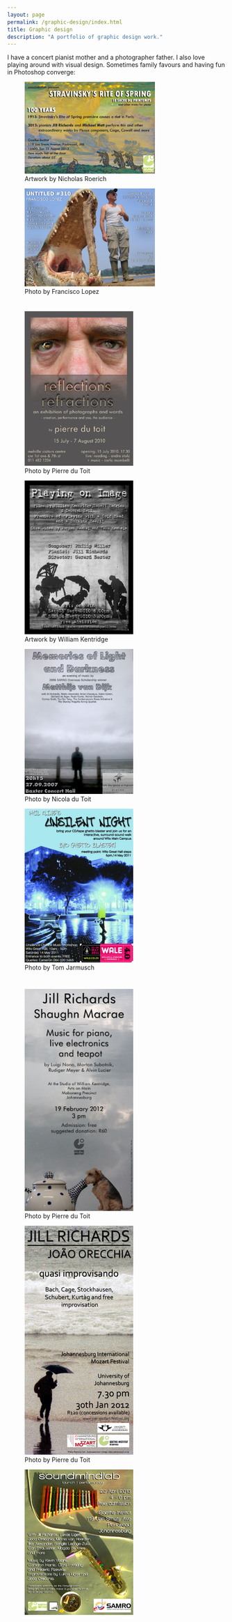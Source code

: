 ```yaml
---
layout: page
permalink: /graphic-design/index.html
title: Graphic design
description: "A portfolio of graphic design work."
---
```


I have a concert pianist mother and a photographer father. I also love playing around with visual design. Sometimes family favours and having fun in Photoshop converge:


<figure class="left" display="block">
	<a href="/images/graphic_design/RiteOfSpring.jpg"><img src="/images/graphic_design/RiteOfSpring.jpg" width ="300" alt="The Rite of Spring"></a><figcaption>Artwork by Nicholas Roerich</figcaption></figure>

<figure class="right"><a href="/images/graphic_design/Untitled310.jpg"><img src="/images/graphic_design/Untitled310.jpg" width="300" alt="Untitled #310"></a><figcaption>Photo by Francisco Lopez</figcaption></figure>


<figure class="left" style="padding-top:23px"><a href="/images/graphic_design/Exhibition.jpg"><img src="/images/graphic_design/Exhibition.jpg" title="Photo by Pierre du Toit" alt="Reflections and refractions" width="250"></a><figcaption>Photo by Pierre du Toit</figcaption></figure>

<figure class="right"><a href="/images/graphic_design/Kentridge.jpg"><img src="/images/graphic_design/Kentridge.jpg" width="250" alt="Playing on Image"></a><figcaption>Artwork by William Kentridge</figcaption></figure>

<figure class="left"><a href="/images/graphic_design/Memories.jpg"><img src="/images/graphic_design/Memories.jpg" width="250" alt="Memories of Light and Darkness"></a> <figcaption>Photo by Nicola du Toit</figcaption>
</figure>

<figure class="right"><a href="/images/graphic_design/UnsilentNight.jpg"><img src="/images/graphic_design/UnsilentNight.jpg" width="250" alt="Unsilent Night"></a><figcaption>Photo by Tom Jarmusch</figcaption></figure>
	
<figure class="left" style="padding-top:27px"><a href="/images/graphic_design/MusicForTeapot.jpg"><img src="/images/graphic_design/MusicForTeapot.jpg" width="250" alt="Music for piano, live electronics and teapot"></a><figcaption>Photo by Pierre du Toit</figcaption></figure>

<figure class="right">
	<a href="/images/graphic_design/JIMF.jpg"><img src="/images/graphic_design/JIMF.jpg" width="250" alt="Quasi Improvisando"></a>
	<figcaption>Photo by Pierre du Toit</figcaption></figure>


<figure class="left">
<a href="/images/graphic_design/Soundmindlab.jpg"><img src="/images/graphic_design/Soundmindlab.jpg" width="250"></a></figure>
		

